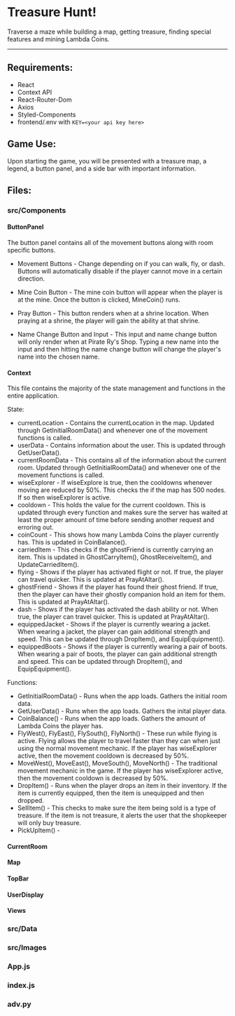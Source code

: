 # Treasure Hunt!

Traverse a maze while building a map, getting treasure, finding special features and mining Lambda Coins.

---

## Requirements:
- React
- Context API
- React-Router-Dom
- Axios
- Styled-Components
- frontend/.env with `KEY=<your api key here>`

## Game Use:
Upon starting the game, you will be presented with a treasure map, a legend, a button panel, and a side bar with important information.

## Files:

### src/Components

#### ButtonPanel
The button panel contains all of the movement buttons along with room specific buttons.

- Movement Buttons - Change depending on if you can walk, fly, or dash.  Buttons will automatically disable if the player cannot move in a certain direction.

- Mine Coin Button - The mine coin button will appear when the player is at the mine.  Once the button is clicked, MineCoin() runs.

- Pray Button - This button renders when at a shrine location.  When praying at a shrine, the player will gain the ability at that shrine.

- Name Change Button and Input - This input and name change button will only render when at Pirate Ry's Shop.  Typing a new name into the input and then hitting the name change button will change the player's name into the chosen name.

#### Context
This file contains the majority of the state management and functions in the entire application.

State:
- currentLocation - Contains the currentLocation in the map.  Updated through GetInitialRoomData() and whenever one of the movement functions is called.
- userData - Contains information about the user.  This is updated through GetUserData().
- currentRoomData - This contains all of the information about the current room.  Updated through GetInitialRoomData() and whenever one of the movement functions is called.
- wiseExplorer - If wiseExplore is true, then the cooldowns whenever moving are reduced by 50%.  This checks the if the map has 500 nodes.  If so then wiseExplorer is active.
- cooldown - This holds the value for the current cooldown.  This is updated through every function and makes sure the server has waited at least the proper amount of time before sending another request and erroring out.
- coinCount - This shows how many Lambda Coins the player currently has.  This is updated in CoinBalance().
- carriedItem - This checks if the ghostFriend is currently carrying an item.  This is updated in GhostCarryItem(), GhostReceiveItem(), and UpdateCarriedItem(). 
- flying - Shows if the player has activated flight or not.  If true, the player can travel quicker.  This is updated at PrayAtAltar().
- ghostFriend  - Shows if the player has found their ghost friend.  If true, then the player can have their ghostly companion hold an item for them.  This is updated at PrayAtAltar().
- dash - Shows if the player has activated the dash ability or not.  When true, the player can travel quicker.  This is updated at PrayAtAltar().
- equippedJacket - Shows if the player is currently wearing a jacket.  When wearing a jacket, the player can gain additional strength and speed.  This can be updated through DropItem(), and EquipEquipment().
- equippedBoots - Shows if the player is currently wearing a pair of boots.  When wearing a pair of boots, the player can gain additional strength and speed.  This can be updated through DropItem(), and EquipEquipment().

Functions:
- GetInitialRoomData() - Runs when the app loads.  Gathers the initial room data.
- GetUserData() - Runs when the app loads.  Gathers the inital player data.
- CoinBalance() - Runs when the app loads.  Gathers the amount of Lambda Coins the player has.
- FlyWest(), FlyEast(), FlySouth(), FlyNorth() - These run while flying is active.  Flying allows the player to travel faster than they can when just using the normal movement mechanic.  If the player has wiseExplorer active, then the movement cooldown is decreased by 50%.
- MoveWest(), MoveEast(), MoveSouth(), MoveNorth() - The traditional movement mechanic in the game.  If the player has wiseExplorer active, then the movement cooldown is decreased by 50%.
- DropItem() - Runs when the player drops an item in their inventory.  If the item is currently equipped, then the item is unequipped and then dropped.
- SellItem() - This checks to make sure the item being sold is a type of treasure.  If the item is not treasure, it alerts the user that the shopkeeper will only buy treasure.
- PickUpItem() - 



#### CurrentRoom

#### Map

#### TopBar

#### UserDisplay

#### Views

### src/Data

### src/Images

### App.js

### index.js

### adv.py
